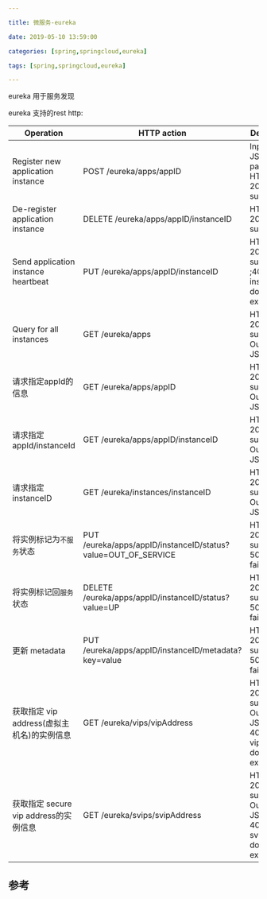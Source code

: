 ```yaml
---

title: 微服务-eureka

date: 2019-05-10 13:59:00

categories: [spring,springcloud,eureka]

tags: [spring,springcloud,eureka]

---
```




eureka 用于服务发现

<!--more-->

eureka 支持的rest http:

| Operation                                  | HTTP action                                                  | Description                                                  |
| ------------------------------------------ | ------------------------------------------------------------ | ------------------------------------------------------------ |
| Register new application instance          | POST /eureka/apps/appID                                      | Input: JSON/XML payload HTTPCode: 204 on success             |
| De-register application instance           | DELETE /eureka/apps/appID/instanceID                         | HTTP Code: 200 on success                                    |
| Send application instance heartbeat        | PUT /eureka/apps/appID/instanceID                            | HTTP Code:  200 on success ;404 if instanceID doesn’t exist  |
| Query for all instances                    | GET /eureka/apps                                             | HTTP Code: 200 on success Output: JSON/XML                   |
| 请求指定appId的信息                        | GET /eureka/apps/appID                                       | HTTP Code: 200 on success Output: JSON/XML                   |
| 请求指定appId/instanceId                   | GET /eureka/apps/appID/instanceID                            | HTTP Code: 200 on success Output: JSON/XML                   |
| 请求指定instanceID                         | GET /eureka/instances/instanceID                             | HTTP Code: 200 on success Output: JSON/XML                   |
| 将实例标记为`不服务`状态                   | PUT /eureka/apps/appID/instanceID/status?value=OUT_OF_SERVICE | HTTP Code: 200 on success; 500 on failure                    |
| 将实例标记回`服务`状态                     | DELETE /eureka/apps/appID/instanceID/status?value=UP         | HTTP Code:  200 on success; 500 on failure                   |
| 更新 metadata                              | PUT /eureka/apps/appID/instanceID/metadata?key=value         | HTTP Code:  200 on success; 500 on failure                   |
| 获取指定 vip address(虚拟主机名)的实例信息 | GET /eureka/vips/vipAddress                                  | HTTP Code: 200 on success Output: JSON/XML; 404 if the vipAddress does not exist. |
| 获取指定 secure vip address的实例信息      | GET /eureka/svips/svipAddress                                | HTTP Code: 200 on success Output: JSON/XML; 404 if the svipAddress does not exist. |



## 参考
